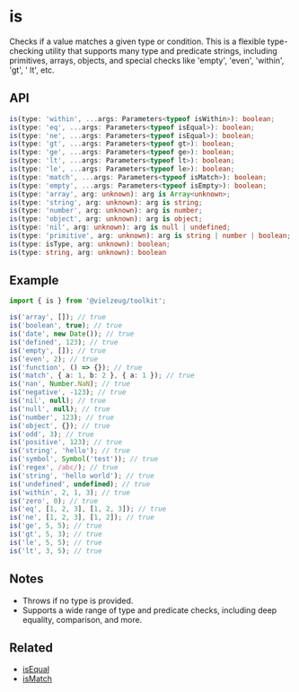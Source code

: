 # is

Checks if a value matches a given type or condition. This is a flexible type-checking utility that supports many type and predicate strings, including primitives, arrays, objects, and special checks like 'empty', 'even', 'within', 'gt', ' lt', etc.

## API

```ts
is(type: 'within', ...args: Parameters<typeof isWithin>): boolean;
is(type: 'eq', ...args: Parameters<typeof isEqual>): boolean;
is(type: 'ne', ...args: Parameters<typeof isEqual>): boolean;
is(type: 'gt', ...args: Parameters<typeof gt>): boolean;
is(type: 'ge', ...args: Parameters<typeof ge>): boolean;
is(type: 'lt', ...args: Parameters<typeof lt>): boolean;
is(type: 'le', ...args: Parameters<typeof le>): boolean;
is(type: 'match', ...args: Parameters<typeof isMatch>): boolean;
is(type: 'empty', ...args: Parameters<typeof isEmpty>): boolean;
is(type: 'array', arg: unknown): arg is Array<unknown>;
is(type: 'string', arg: unknown): arg is string;
is(type: 'number', arg: unknown): arg is number;
is(type: 'object', arg: unknown): arg is object;
is(type: 'nil', arg: unknown): arg is null | undefined;
is(type: 'primitive', arg: unknown): arg is string | number | boolean;
is(type: isType, arg: unknown): boolean;
is(type: string, arg: unknown): boolean
```

## Example

```ts
import { is } from '@vielzeug/toolkit';

is('array', []); // true
is('boolean', true); // true
is('date', new Date()); // true
is('defined', 123); // true
is('empty', []); // true
is('even', 2); // true
is('function', () => {}); // true
is('match', { a: 1, b: 2 }, { a: 1 }); // true
is('nan', Number.NaN); // true
is('negative', -123); // true
is('nil', null); // true
is('null', null); // true
is('number', 123); // true
is('object', {}); // true
is('odd', 3); // true
is('positive', 123); // true
is('string', 'hello'); // true
is('symbol', Symbol('test')); // true
is('regex', /abc/); // true
is('string', 'hello world'); // true
is('undefined', undefined); // true
is('within', 2, 1, 3); // true
is('zero', 0); // true
is('eq', [1, 2, 3], [1, 2, 3]); // true
is('ne', [1, 2, 3], [1, 2]); // true
is('ge', 5, 5); // true
is('gt', 5, 3); // true
is('le', 5, 5); // true
is('lt', 3, 5); // true
```

## Notes

- Throws if no type is provided.
- Supports a wide range of type and predicate checks, including deep equality, comparison, and more.

## Related

- [isEqual](./isEqual.md)
- [isMatch](./isMatch.md)
